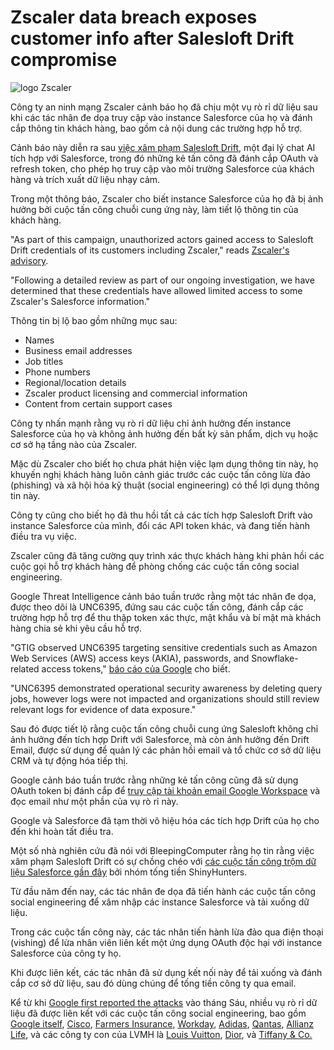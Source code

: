 # Zscaler data breach exposes customer info after Salesloft Drift compromise

![logo Zscaler](https://www.bleepstatic.com/content/hl-images/2025/09/01/zscaler-blue-gradient.jpg)

Công ty an ninh mạng Zscaler cảnh báo họ đã chịu một vụ rò rỉ dữ liệu sau khi các tác nhân đe dọa truy cập vào instance Salesforce của họ và đánh cắp thông tin khách hàng, bao gồm cả nội dung các trường hợp hỗ trợ.

Cảnh báo này diễn ra sau [việc xâm phạm Salesloft Drift](https://www.bleepingcomputer.com/news/security/salesloft-breached-to-steal-oauth-tokens-for-salesforce-data-theft-attacks/), một đại lý chat AI tích hợp với Salesforce, trong đó những kẻ tấn công đã đánh cắp OAuth và refresh token, cho phép họ truy cập vào môi trường Salesforce của khách hàng và trích xuất dữ liệu nhạy cảm.

Trong một thông báo, Zscaler cho biết instance Salesforce của họ đã bị ảnh hưởng bởi cuộc tấn công chuỗi cung ứng này, làm tiết lộ thông tin của khách hàng.

"As part of this campaign, unauthorized actors gained access to Salesloft Drift credentials of its customers including Zscaler," reads [Zscaler's advisory](https://www.zscaler.com/blogs/company-news/salesloft-drift-supply-chain-incident-key-details-and-zscaler-s-response).

"Following a detailed review as part of our ongoing investigation, we have determined that these credentials have allowed limited access to some Zscaler's Salesforce information."

Thông tin bị lộ bao gồm những mục sau:

* Names
* Business email addresses
* Job titles
* Phone numbers
* Regional/location details
* Zscaler product licensing and commercial information
* Content from certain support cases

Công ty nhấn mạnh rằng vụ rò rỉ dữ liệu chỉ ảnh hưởng đến instance Salesforce của họ và không ảnh hưởng đến bất kỳ sản phẩm, dịch vụ hoặc cơ sở hạ tầng nào của Zscaler.

Mặc dù Zscaler cho biết họ chưa phát hiện việc lạm dụng thông tin này, họ khuyến nghị khách hàng luôn cảnh giác trước các cuộc tấn công lừa đảo (phishing) và xã hội hóa kỹ thuật (social engineering) có thể lợi dụng thông tin này.

Công ty cũng cho biết họ đã thu hồi tất cả các tích hợp Salesloft Drift vào instance Salesforce của mình, đổi các API token khác, và đang tiến hành điều tra vụ việc.

Zscaler cũng đã tăng cường quy trình xác thực khách hàng khi phản hồi các cuộc gọi hỗ trợ khách hàng để phòng chống các cuộc tấn công social engineering.

Google Threat Intelligence cảnh báo tuần trước rằng một tác nhân đe dọa, được theo dõi là UNC6395, đứng sau các cuộc tấn công, đánh cắp các trường hợp hỗ trợ để thu thập token xác thực, mật khẩu và bí mật mà khách hàng chia sẻ khi yêu cầu hỗ trợ.

"GTIG observed UNC6395 targeting sensitive credentials such as Amazon Web Services (AWS) access keys (AKIA), passwords, and Snowflake-related access tokens," [báo cáo của Google](https://cloud.google.com/blog/topics/threat-intelligence/data-theft-salesforce-instances-via-salesloft-drift) cho biết.

"UNC6395 demonstrated operational security awareness by deleting query jobs, however logs were not impacted and organizations should still review relevant logs for evidence of data exposure."

Sau đó được tiết lộ rằng cuộc tấn công chuỗi cung ứng Salesloft không chỉ ảnh hưởng đến tích hợp Drift với Salesforce, mà còn ảnh hưởng đến Drift Email, được sử dụng để quản lý các phản hồi email và tổ chức cơ sở dữ liệu CRM và tự động hóa tiếp thị.

Google cảnh báo tuần trước rằng những kẻ tấn công cũng đã sử dụng OAuth token bị đánh cắp để [truy cập tài khoản email Google Workspace](https://www.bleepingcomputer.com/news/security/google-warns-salesloft-breach-impacted-some-workspace-accounts/) và đọc email như một phần của vụ rò rỉ này.

Google và Salesforce đã tạm thời vô hiệu hóa các tích hợp Drift của họ cho đến khi hoàn tất điều tra.

Một số nhà nghiên cứu đã nói với BleepingComputer rằng họ tin rằng việc xâm phạm Salesloft Drift có sự chồng chéo với [các cuộc tấn công trộm dữ liệu Salesforce gần đây](https://www.bleepingcomputer.com/news/security/shinyhunters-behind-salesforce-data-theft-attacks-at-qantas-allianz-life-and-lvmh/) bởi nhóm tống tiền ShinyHunters.

Từ đầu năm đến nay, các tác nhân đe dọa đã tiến hành các cuộc tấn công social engineering để xâm nhập các instance Salesforce và tải xuống dữ liệu.

Trong các cuộc tấn công này, các tác nhân tiến hành lừa đảo qua điện thoại (vishing) để lừa nhân viên liên kết một ứng dụng OAuth độc hại với instance Salesforce của công ty họ.

Khi được liên kết, các tác nhân đã sử dụng kết nối này để tải xuống và đánh cắp cơ sở dữ liệu, sau đó dùng chúng để tống tiền công ty qua email.

Kể từ khi [Google first reported the attacks](https://www.bleepingcomputer.com/news/security/google-hackers-target-salesforce-accounts-in-data-extortion-attacks/) vào tháng Sáu, nhiều vụ rò rỉ dữ liệu đã được liên kết với các cuộc tấn công social engineering, bao gồm [Google itself](http://ogle-suffers-data-breach-in-ongoing-salesforce-data-theft-attacks/), [Cisco](https://www.bleepingcomputer.com/news/security/cisco-discloses-data-breach-impacting-ciscocom-user-accounts/), [Farmers Insurance](https://www.bleepingcomputer.com/news/security/farmers-insurance-data-breach-impacts-11m-people-after-salesforce-attack/), [Workday](https://www.bleepingcomputer.com/news/security/hr-giant-workday-discloses-data-breach-amid-salesforce-attacks/), [Adidas](https://www.bleepingcomputer.com/news/security/adidas-warns-of-data-breach-after-customer-service-provider-hack/), [Qantas](https://www.bleepingcomputer.com/news/security/qantas-confirms-data-breach-impacts-57-million-customers/), [Allianz Life](https://www.bleepingcomputer.com/news/security/allianz-life-confirms-data-breach-impacts-majority-of-14-million-customers/), và các công ty con của LVMH là [Louis Vuitton](https://www.bleepingcomputer.com/news/security/louis-vuitton-says-regional-data-breaches-tied-to-same-cyberattack/), [Dior](https://www.bleepingcomputer.com/news/security/fashion-giant-dior-discloses-cyberattack-warns-of-data-breach/), và [Tiffany & Co.](https://www.chosun.com/english/industry-en/2025/05/26/ORM5MULB7NEM7EBUFVXHVLSB4A/)